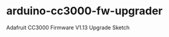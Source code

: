 arduino-cc3000-fw-upgrader
==========================

Adafruit CC3000 Firmware V1.13 Upgrade Sketch
